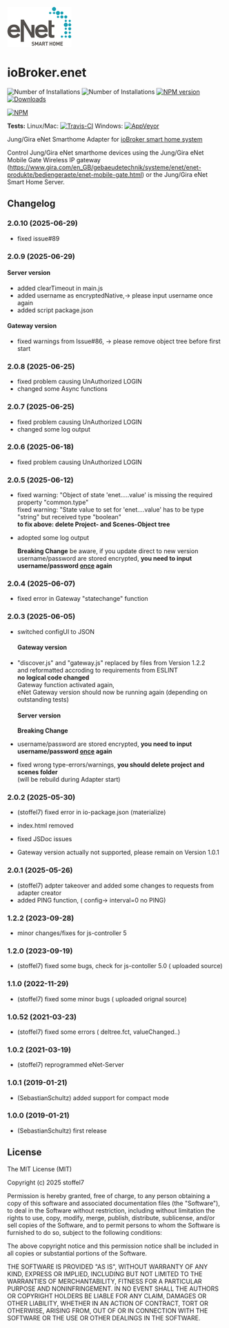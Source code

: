 ![Logo](admin/enet.png)
# ioBroker.enet

![Number of Installations](http://iobroker.live/badges/enet-installed.svg) ![Number of Installations](http://iobroker.live/badges/enet-stable.svg) [![NPM version](http://img.shields.io/npm/v/iobroker.enet.svg)](https://www.npmjs.com/package/iobroker.enet)
[![Downloads](https://img.shields.io/npm/dm/iobroker.enet.svg)](https://www.npmjs.com/package/iobroker.enet)

[![NPM](https://nodei.co/npm/iobroker.enet.png?downloads=true)](https://nodei.co/npm/iobroker.enet/)

**Tests:** Linux/Mac: [![Travis-CI](https://travis-ci.org/SebastianSchultz/ioBroker.enet.svg?branch=master)](https://travis-ci.org/SebastianSchultz/ioBroker.enet)
Windows: [![AppVeyor](https://ci.appveyor.com/api/projects/status/9ow8uf5dq6u8fpfv/branch/master?svg=true)](https://ci.appveyor.com/project/SebastianSchultz/iobroker-enet/branch/master)

Jung/Gira eNet Smarthome Adapter for [ioBroker smart home system](https://www.iobroker.net)

Control Jung/Gira eNet smarthome devices using the Jung/Gira eNet Mobile Gate Wireless IP gateway (https://www.gira.com/en_GB/gebaeudetechnik/systeme/enet/enet-produkte/bediengeraete/enet-mobile-gate.html) or the Jung/Gira eNet Smart Home Server.

## Changelog

<!--
  Placeholder for the next version (at the beginning of the line):
  ### **WORK IN PROGRESS**
-->
### 2.0.10 (2025-06-29)
* fixed issue#89

### 2.0.9 (2025-06-29)

#### Server version
* added clearTimeout in main.js
* added username as encryptedNative,-> please input username once again
* added script package.json

#### Gateway version
* fixed warnings from Issue#86, -> please remove object tree before first start

### 2.0.8 (2025-06-25)
* fixed problem causing UnAuthorized LOGIN
* changed some Async functions

### 2.0.7 (2025-06-25)
* fixed problem causing UnAuthorized LOGIN
* changed some log output

### 2.0.6 (2025-06-18)
* fixed problem causing UnAuthorized LOGIN

### 2.0.5 (2025-06-12)
* fixed warning: "Object of state 'enet.....value' is missing the required property "common.type"\
  fixed warning: "State value to set for 'enet....value' has to be type "string" but received type "boolean"\
  **to fix above: delete Project- and Scenes-Object tree**
* adopted some log output

  **Breaking Change**
  be aware, if you update direct to new version\
  username/password are stored encrypted, **you need to input username/password <ins>once</ins> again**

### 2.0.4 (2025-06-07)
*  fixed error in Gateway "statechange" function

### 2.0.3 (2025-06-05)
* switched configUI to JSON

   #### Gateway version
* "discover.js" and "gateway.js" replaced by files from Version 1.2.2\
   and reformatted accroding to requirements from ESLINT\
   **no logical code changed**\
   Gateway function activated again,\
   eNet Gateway version should now be running again (depending on outstanding tests)

  #### Server version

  **Breaking Change**
* username/password are stored encrypted, **you need to input username/password <ins>once</ins> again**
* fixed wrong type-errors/warnings,   **you should delete project and scenes folder**\
  (will be rebuild during Adapter start)

### 2.0.2 (2025-05-30)
* (stoffel7) fixed error in io-package.json (materialize)
* index.html removed
* fixed JSDoc issues
  
* Gateway version actually not supported, please remain on Version 1.0.1

### 2.0.1 (2025-05-26)
* (stoffel7) adpter takeover and added some changes to requests from adapter creator
* added PING function, ( config-> interval=0 no PING)

### 1.2.2 (2023-09-28)

-   minor changes/fixes for js-controller 5

### 1.2.0 (2023-09-19)
* (stoffel7) fixed some bugs, check for js-contoller 5.0 ( uploaded source)

### 1.1.0 (2022-11-29)
* (stoffel7) fixed some minor bugs ( uploaded orignal source)

### 1.0.52 (2021-03-23)
* (stoffel7) fixed some errors ( deltree.fct, valueChanged..)

### 1.0.2 (2021-03-19)
* (stoffel7) reprogrammed eNet-Server

### 1.0.1 (2019-01-21)
* (SebastianSchultz) added support for compact mode

### 1.0.0 (2019-01-21)
* (SebastianSchultz) first release

## License

The MIT License (MIT)

Copyright (c) 2025 stoffel7

Permission is hereby granted, free of charge, to any person obtaining a copy
of this software and associated documentation files (the "Software"), to deal
in the Software without restriction, including without limitation the rights
to use, copy, modify, merge, publish, distribute, sublicense, and/or sell
copies of the Software, and to permit persons to whom the Software is
furnished to do so, subject to the following conditions:

The above copyright notice and this permission notice shall be included in
all copies or substantial portions of the Software.

THE SOFTWARE IS PROVIDED "AS IS", WITHOUT WARRANTY OF ANY KIND, EXPRESS OR
IMPLIED, INCLUDING BUT NOT LIMITED TO THE WARRANTIES OF MERCHANTABILITY,
FITNESS FOR A PARTICULAR PURPOSE AND NONINFRINGEMENT. IN NO EVENT SHALL THE
AUTHORS OR COPYRIGHT HOLDERS BE LIABLE FOR ANY CLAIM, DAMAGES OR OTHER
LIABILITY, WHETHER IN AN ACTION OF CONTRACT, TORT OR OTHERWISE, ARISING FROM,
OUT OF OR IN CONNECTION WITH THE SOFTWARE OR THE USE OR OTHER DEALINGS IN
THE SOFTWARE.
